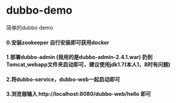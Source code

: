 # dubbo-demo
简单的dubbo demo


#### 0.安装zookeeper 自行安装即可获用docker
#### 1.部署dubbo-admin (我用的是dubbo-admin-2.4.1.war) 扔到Tomcat,webapp文件夹启动即可，建议使用jdk1.7(本人1，8时有问题)
#### 2.将dubbo-service，dubbo-web一起启动即可
#### 3.浏览器输入 http://localhost:8080/dubbo-web/hello 即可